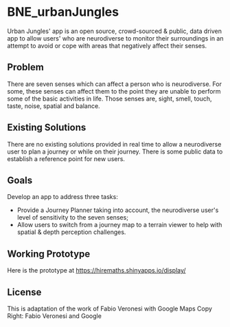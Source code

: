 # BNE_urbanJungles
Urban Jungles' app is an open source, crowd-sourced & public, data driven app to allow users' who are neurodiverse to monitor their surroundings in an attempt to avoid or cope with areas that negatively affect their senses.

## Problem
There are seven senses which can affect a person who is neurodiverse. For some, these senses can affect them to the point they are unable to perform some of the basic activities in life. Those senses are, sight, smell, touch, taste, noise, spatial and balance. 

## Existing Solutions
There are no existing solutions provided in real time to allow a neurodiverse user to plan a journey or while on their journey. There is some public data to establish a reference point for new users.

## Goals
Develop an app to address three tasks:
* Provide a Journey Planner taking into account, the neurodiverse user's level of sensitivity to the seven senses;
* Allow users to switch from a journey map to a terrain viewer to help with spatial & depth perception challenges.

## Working Prototype
Here is the prototype at https://hiremaths.shinyapps.io/display/

## License
This is adaptation of the work of Fabio Veronesi with Google Maps
Copy Right: Fabio Veronesi and Google

